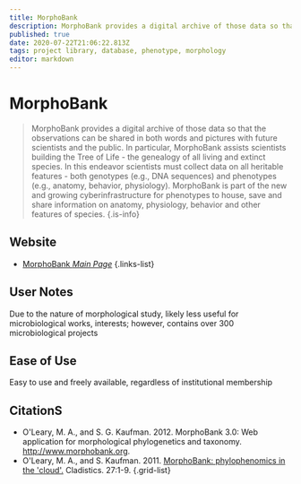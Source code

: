 ```yaml
---
title: MorphoBank
description: MorphoBank provides a digital archive of those data so that the observations can be shared in both words and pictures with future scientists and the public.
published: true
date: 2020-07-22T21:06:22.813Z
tags: project library, database, phenotype, morphology
editor: markdown
---
```


# MorphoBank
> MorphoBank provides a digital archive of those data so that the observations can be shared in both words and pictures with future scientists and the public.
&NewLine;
In particular, MorphoBank assists scientists building the Tree of Life - the genealogy of all living and extinct species. In this endeavor scientists must collect data on all heritable features - both genotypes (e.g., DNA sequences) and phenotypes (e.g., anatomy, behavior, physiology). 
&NewLine;
MorphoBank is part of the new and growing cyberinfrastructure for phenotypes to house, save and share information on anatomy, physiology, behavior and other features of species.
{.is-info}

 

## Website

- [MorphoBank *Main Page*](https://morphobank.org/)
 {.links-list}

## User Notes
Due to the nature of morphological study, likely less useful for microbiological works, interests; however, contains over 300 microbiological projects


## Ease of Use
Easy to use and freely available, regardless of institutional membership


## CitationS

- O'Leary, M. A., and S. G. Kaufman. 2012. MorphoBank 3.0: Web application for morphological phylogenetics and taxonomy. http://www.morphobank.org.
- O'Leary, M. A., and S. Kaufman. 2011. [MorphoBank: phylophenomics in the 'cloud'.](https://onlinelibrary.wiley.com/doi/full/10.1111/j.1096-0031.2011.00355.x) Cladistics. 27:1-9.
{.grid-list}